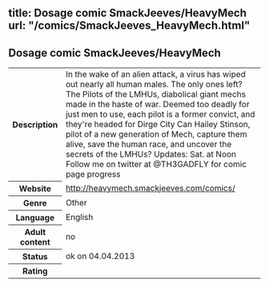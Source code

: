 title: Dosage comic SmackJeeves/HeavyMech
url: "/comics/SmackJeeves_HeavyMech.html"
---
Dosage comic SmackJeeves/HeavyMech
-----------------------------------------

<table class="comicinfo">
<tr>
<th>Description</th><td>In the wake of an alien attack, a virus has wiped out nearly all human males. The only ones left? The Pilots of the LMHUs, diabolical giant mechs made in the haste of war. Deemed too deadly for just men to use, each pilot is a former convict, and they're headed for Dirge City Can Hailey Stinson, pilot of a new generation of Mech, capture them alive, save the human race, and uncover the secrets of the LMHUs? Updates: Sat. at Noon Follow me on twitter at @TH3GADFLY for comic page progress</td>
</tr>
<tr>
<th>Website</th><td><a href="http://heavymech.smackjeeves.com/comics/">http://heavymech.smackjeeves.com/comics/</a></td>
</tr>
<tr>
<th>Genre</th><td>Other</td>
</tr>
<tr>
<th>Language</th><td>English</td>
</tr>
<tr>
<th>Adult content</th><td>no</td>
</tr>
<tr>
<th>Status</th><td>ok on 04.04.2013</td>
</tr>
<tr>
<th>Rating</th><td><div class="g-plusone" data-size="standard" data-annotation="bubble"
 data-href="http://heavymech.smackjeeves.com/comics/"></div></td>
</tr>
</table>
<script type="text/javascript">
  (function() {
    var po = document.createElement('script'); po.type = 'text/javascript'; po.async = true;
    po.src = 'https://apis.google.com/js/plusone.js';
    var s = document.getElementsByTagName('script')[0]; s.parentNode.insertBefore(po, s);
  })();
</script>
